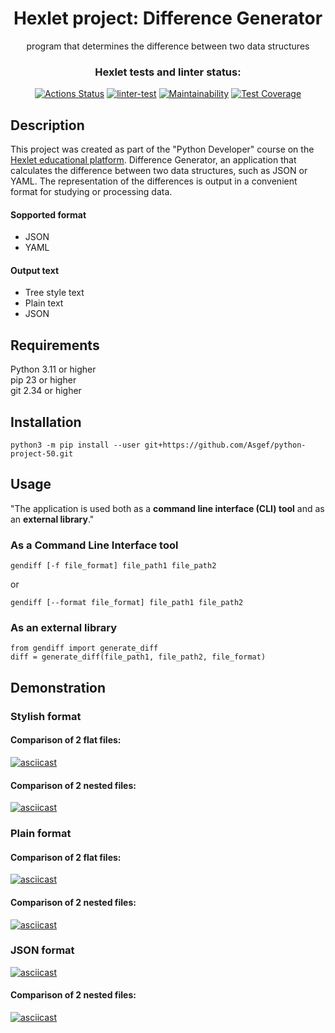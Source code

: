 <div align="center">

<h1>Hexlet project: Difference Generator</h1>

program that determines the difference between two data structures

### Hexlet tests and linter status:
[![Actions Status](https://github.com/Asgef/python-project-50/actions/workflows/hexlet-check.yml/badge.svg)](https://github.com/Asgef/python-project-50/actions) [![linter-test](https://github.com/Asgef/python-project-50/actions/workflows/main.yml/badge.svg)](https://github.com/Asgef/python-project-50/actions/workflows/main.yml) [![Maintainability](https://api.codeclimate.com/v1/badges/d41463e860801f3c92da/maintainability)](https://codeclimate.com/github/Asgef/python-project-50/maintainability) [![Test Coverage](https://api.codeclimate.com/v1/badges/d41463e860801f3c92da/test_coverage)](https://codeclimate.com/github/Asgef/python-project-50/test_coverage)

</div>

## Description

This project was created as part of the "Python Developer" course on the [Hexlet educational platform](https://hexlet.io). Difference Generator, an application that calculates the difference between two data structures, such as JSON or YAML. The representation of the differences is output in a convenient format for studying or processing data.

#### Sopported format

- JSON
- YAML

#### Output text

- Tree style text
- Plain text
- JSON


## Requirements
Python 3.11 or higher  
pip 23 or higher  
git 2.34 or higher

## Installation
    

    python3 -m pip install --user git+https://github.com/Asgef/python-project-50.git

## Usage

"The application is used both as a **command line interface (CLI) tool** and as an **external library**."


### As a Command Line Interface tool

    gendiff [-f file_format] file_path1 file_path2

or

    gendiff [--format file_format] file_path1 file_path2
    
### As an external library

    from gendiff import generate_diff  
    diff = generate_diff(file_path1, file_path2, file_format)


## Demonstration

### Stylish format

#### Comparison of 2 flat files:

[![asciicast](https://asciinema.org/a/V9kM8csaoldL2BOQH0xGdD9b5.svg)](https://asciinema.org/a/V9kM8csaoldL2BOQH0xGdD9b5)

#### Comparison of 2 nested files:

[![asciicast](https://asciinema.org/a/J8oPJ6cTocyXii8w9LEFy6JJY.svg)](https://asciinema.org/a/J8oPJ6cTocyXii8w9LEFy6JJY)

### Plain format

#### Comparison of 2 flat files:

[![asciicast](https://asciinema.org/a/VRHANtxM4tjEfUuNDN9wp99SB.svg)](https://asciinema.org/a/VRHANtxM4tjEfUuNDN9wp99SB)

#### Comparison of 2 nested files:

[![asciicast](https://asciinema.org/a/0qCF7BoDBA5Yt28NJtaglM60D.svg)](https://asciinema.org/a/0qCF7BoDBA5Yt28NJtaglM60D)

### JSON format

[![asciicast](https://asciinema.org/a/X1jcOCY2safrSqAlP6hDu3PTq.svg)](https://asciinema.org/a/X1jcOCY2safrSqAlP6hDu3PTq)

#### Comparison of 2 nested files:

[![asciicast](https://asciinema.org/a/t15MQWLpWc9Dt6oGzp5fQkLgb.svg)](https://asciinema.org/a/t15MQWLpWc9Dt6oGzp5fQkLgb)
